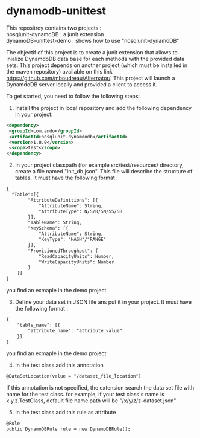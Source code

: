 dynamodb-unittest
=================
 This repositroy contains two projects : <br />
 nosqlunit-dynamoDB : a junit extension<br />
 dynamoDB-unittest-demo : shows how to use "nosqlunit-dynamoDB"


 The objectif of this project is to create a junit extension that allows to inialize DynamdoDB data base for each   methods with the provided data sets.
 This project depends on another project (which must be installed in the maven repository) available on this link  https://github.com/mboudreau/Alternator/. This project will launch a DynamdoDB server locally and provided a client to access it.

 To get started, you need to follow the following steps:
 1. Install the project in local repository and add the following dependency in your project.
 ```xml
<dependency>
  <groupId>com.ando</groupId>
  <artifactId>nosqlunit-dynamdodb</artifactId>
  <version>1.0.0</version>
  <scope>test</scope>
</dependency>
```

 2. In your project classpath (for example src/test/resources/ directory, create a file named "init_db.json".
 This file will describe the structure of tables. It must have the following format :
```xml
{
  "Table":[{
		"AttributeDefinitions": [{
			"AttributeName": String,
			"AttributeType": N/S/B/SN/SS/SB
		}],
		"TableName": String,
		"KeySchema": [{
			"AttributeName": String,
			"KeyType": "HASH"/"RANGE"
		}],
		"ProvisionedThroughput": {
			"ReadCapacityUnits": Number,
			"WriteCapacityUnits": Number
		}
	}]
}
```
you find an exmaple in the demo project

 3. Define your data set in JSON file ans put it in your project. It must have the following format :
```xml
{
	"table_name": [{
		"attribute_name": "attribute_value"
	}]
}
```
you find an exmaple in the demo project

 4. In the test class add this annotation
```xml
@DataSetLocation(value = "/dataset_file_location")
```
If this annotation is not specified, the extension search the data set file with name for the test class.
for example, if your test class's name is x.y.z.TestClass, default file name path will be "/x/y/z/z-dataset.json"

 5. In the test class add this rule as attribute
```xml
@Rule
public DynamoDBRule rule = new DynamoDBRule();
```

